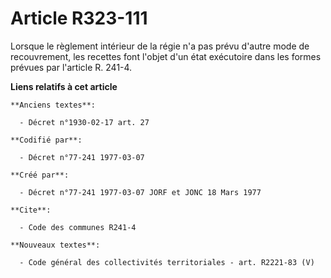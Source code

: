 # Article R323-111

Lorsque le règlement intérieur de la régie n'a pas prévu d'autre mode de recouvrement, les recettes font l'objet d'un état
exécutoire dans les formes prévues par l'article R. 241-4.

**Liens relatifs à cet article**

	**Anciens textes**:

	  - Décret n°1930-02-17 art. 27

	**Codifié par**:

	  - Décret n°77-241 1977-03-07

	**Créé par**:

	  - Décret n°77-241 1977-03-07 JORF et JONC 18 Mars 1977

	**Cite**:

	  - Code des communes R241-4

	**Nouveaux textes**:

	  - Code général des collectivités territoriales - art. R2221-83 (V)

